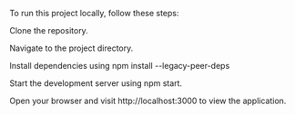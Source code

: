 To run this project locally, follow these steps:

Clone the repository.

Navigate to the project directory.

Install dependencies using npm install --legacy-peer-deps

Start the development server using npm start.

Open your browser and visit http://localhost:3000 to view the application.

